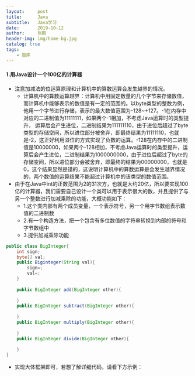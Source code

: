 ```yaml
---
layout:     post 
title:      Java
subtitle:   Java学习
date:       2019-10-12
author:     张鹏
header-img: img/home-bg.jpg
catalog: true   
tags:                         
    - 题库
---
```


#### 1.用Java设计一个100亿的计算器

- 注意加减法的位运算原理和计算机中的算数运算会发生越界的情况。
   - 计算机中的算数运算越界：计算机中用固定数量的几个字节来存储数值，而计算机中能够表示的数值是有一定的范围的。以byte类型的整数为例，他用一个字节进行存储，表示的最大数值范围为-128~+127。-1在内存中对应的二进制值为11111111，如果两个-1相加，不考虑Java运算时的类型提升， 运算后会产生进位，二进制结果为111111110，由于进位后超过了byte类型的存储空间，所以进位部分被舍弃，即最终结果为11111110，也就是-2，这正好利用溢位的方式实现了负数的运算。-128在内存中的二进制值是10000000，如果两个-128相加，不考虑Java运算时的类型提升，运算后会产生进位，二进制结果为1000000000，由于进位后超过了byte的存储空间，所以进位部分会被舍弃，即最终的结果为00000000，也就是0，这个结果显然是错的，这说明计算机中的算数运算是会发生越界情况的，两个数值的运算结果不能超过计算机中的该类型的数值范围。
- 由于在Java中int的正数范围为2的31次方，也就是大约20亿，所以要实现100亿的计算器，我们需要自己设计一个类可以用于表示很大的数，并且提供了与另一个整数进行加减乘除的功能，大概功能如下：
   - 1.这个类内部有两个成员变量，一个表示符号，另一个用字节数组表示数值的二进制数
   - 2.有一个构造方法，把一个包含有多位数值的字符串转换到内部的符号和字节数组中
   - 3.提供加减乘除功能

```java
public class BigInteger{
    int sign;
    byte[] val;
    public Biginteger(String val){
        sign=;
        val=;
    }
    
    public BigInteger add(BigInteger other){
        
    }
    public BigInteger subtract(BigInteger other){
        
    }
    public BigInteger multiply(BigInteger other){
        
    }
    public BigInteger divide(BigInteger other){
        
    }
}
```

- 实现大体框架即可，若想了解详细代码，请看下方示例：

```java

```